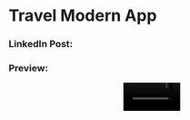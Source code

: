 # Travel Modern App

### LinkedIn Post:


### Preview:
<div align="center">
  <video src=" " width=100/>
<div/>
